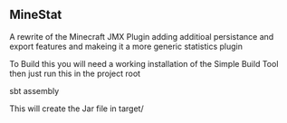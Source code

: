 ## MineStat 

A rewrite of the Minecraft JMX Plugin adding additioal persistance and export features and makeing it a more generic statistics plugin 


To Build this you will need a working installation of the Simple Build Tool then just run this in the project root 

  sbt assembly 

This will create the Jar file in target/ 
